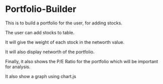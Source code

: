 # Portfolio-Builder
This is to build a portfolio for the user, for adding stocks.

The user can add stocks to table.

It will give the weight of each stock in the networth value.

It will also display networth of the portfolio.

Finally, it also shows the P/E Ratio for the portfolio which will be important for analysis.

It also show a graph using chart.js
